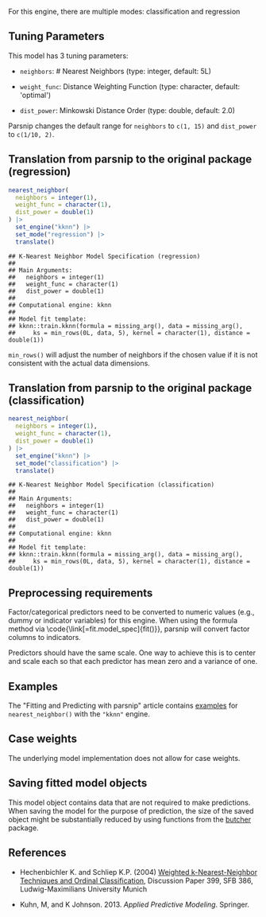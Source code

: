 


For this engine, there are multiple modes: classification and regression

## Tuning Parameters



This model has 3 tuning parameters:

- `neighbors`: # Nearest Neighbors (type: integer, default: 5L)

- `weight_func`: Distance Weighting Function (type: character, default: 'optimal')

- `dist_power`: Minkowski Distance Order (type: double, default: 2.0)

Parsnip changes the default range for `neighbors` to `c(1, 15)` and `dist_power` to `c(1/10, 2)`.


## Translation from parsnip to the original package (regression)


``` r
nearest_neighbor(
  neighbors = integer(1),
  weight_func = character(1),
  dist_power = double(1)
) |>  
  set_engine("kknn") |> 
  set_mode("regression") |> 
  translate()
```

```
## K-Nearest Neighbor Model Specification (regression)
## 
## Main Arguments:
##   neighbors = integer(1)
##   weight_func = character(1)
##   dist_power = double(1)
## 
## Computational engine: kknn 
## 
## Model fit template:
## kknn::train.kknn(formula = missing_arg(), data = missing_arg(), 
##     ks = min_rows(0L, data, 5), kernel = character(1), distance = double(1))
```

`min_rows()` will adjust the number of neighbors if the chosen value if it is not consistent with the actual data dimensions.

## Translation from parsnip to the original package (classification)


``` r
nearest_neighbor(
  neighbors = integer(1),
  weight_func = character(1),
  dist_power = double(1)
) |> 
  set_engine("kknn") |> 
  set_mode("classification") |> 
  translate()
```

```
## K-Nearest Neighbor Model Specification (classification)
## 
## Main Arguments:
##   neighbors = integer(1)
##   weight_func = character(1)
##   dist_power = double(1)
## 
## Computational engine: kknn 
## 
## Model fit template:
## kknn::train.kknn(formula = missing_arg(), data = missing_arg(), 
##     ks = min_rows(0L, data, 5), kernel = character(1), distance = double(1))
```

## Preprocessing requirements


Factor/categorical predictors need to be converted to numeric values (e.g., dummy or indicator variables) for this engine. When using the formula method via \\code{\\link[=fit.model_spec]{fit()}}, parsnip will convert factor columns to indicators.


Predictors should have the same scale. One way to achieve this is to center and 
scale each so that each predictor has mean zero and a variance of one.

## Examples 

The "Fitting and Predicting with parsnip" article contains [examples](https://parsnip.tidymodels.org/articles/articles/Examples.html#nearest-neighbor-kknn) for `nearest_neighbor()` with the `"kknn"` engine.

## Case weights


The underlying model implementation does not allow for case weights. 

## Saving fitted model objects


This model object contains data that are not required to make predictions. When saving the model for the purpose of prediction, the size of the saved object might be substantially reduced by using functions from the [butcher](https://butcher.tidymodels.org) package.

## References

 - Hechenbichler K. and Schliep K.P. (2004) [Weighted k-Nearest-Neighbor Techniques and Ordinal Classification](https://epub.ub.uni-muenchen.de/1769/), Discussion Paper 399, SFB 386, Ludwig-Maximilians University Munich
 
 - Kuhn, M, and K Johnson. 2013. _Applied Predictive Modeling_. Springer.
